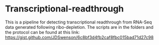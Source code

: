 # Transcriptional-readthrough

This is a pipeline for detecting transcriptional readthrough from RNA-Seq data generated following ribo-depletion.
The scripts are in the folders and the protocol can be found at this link: https://gist.github.com/JDSwenson/6c8bf3d4fb2caf8fbc015bad71d27c98
